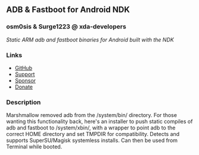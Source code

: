 ## ADB & Fastboot for Android NDK
### osm0sis & Surge1223 @ xda-developers
*Static ARM adb and fastboot binaries for Android built with the NDK*

### Links
* [GitHub](https://github.com/Magisk-Modules-Repo/adb-ndk)
* [Support](https://is.gd/osm0_)
* [Sponsor](https://github.com/sponsors/osm0sis)
* [Donate](https://www.paypal.me/osm0sis)

### Description
Marshmallow removed adb from the /system/bin/ directory. For those wanting this functionality back, here's an installer to push static compiles of adb and fastboot to /system/xbin/, with a wrapper to point adb to the correct HOME directory and set TMPDIR for compatibility. Detects and supports SuperSU/Magisk systemless installs. Can then be used from Terminal while booted.
